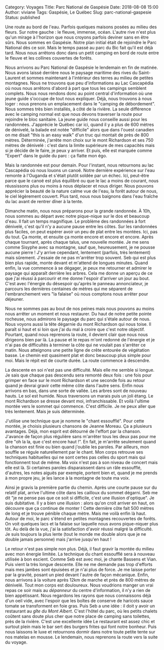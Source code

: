 Category: Voyages 
Title: Parc National de Gaspésie 
Date: 2018-08-08 15:00 
Author: viviane 
Tags: Gaspésie, Le Québec
Slug: parc-national-gaspesie
Status: published

Une route au bord de l'eau. Parfois quelques maisons posées au milieu des fleurs. Sur notre gauche : le fleuve, immense, océan. L'autre rive n'est plus qu'un mirage à l'horizon que nous croyons parfois deviner sans en être sûrs. Nous sommes en Gaspésie. Notre plan initial était de rejoindre le Parc National dès ce soir. Mais le temps passé au parc du Bic fait qu'il est déjà tard. Nous nous arrêtons donc dans un petit camping en bord de route entre le fleuve et les collines couvertes de forêts.

Nous arrivons au Parc National de Gaspésie le lendemain en fin de matinée. Nous avons laissé derrière nous le paysage maritime des rives du Saint-Laurent et sommes maintenant à l'intérieur des terres au milieu de petites montagnes. Nous ne trouvons que peu d'informations au Lac Cascapédia où nous nous arrêtons d'abord à part que tous les campings semblent complets. Nous nous rendons donc au point central d'information où une jeune guide s'occupe de tout nous expliquer. Déjà, nous trouvons à nous loger : nous prenons un emplacement dans le "camping de débordement". Nous sommes très bien installés, à côté de la rivière. La seule différence avec le camping normal est que nous devons traverser la route pour rejoindre le bloc sanitaire. La jeune guide nous conseille aussi pour les randonnées. J'apprécie le Québec car ici, quand il y a plus de 600 mètres de dénivelé, la balade est notée "difficile" alors que dans l'ouest canadien on me disait "this is an easy walk" d'un truc qui montait de près de 800 mètres. Déterminée, j'arrête mon choix sur le mont Richardson et ses 750 mètres de dénivelé : c'est dans la limite supérieure de mes capacités mais si je décide de le faire, je peux y arriver. Et puis, elle est marquée comme "Expert" dans le guide du parc : ça flatte mon égo.

Mais la randonnée est pour demain. Pour l'instant, nous retournons au lac Cascapédia où nous louons un canoë. Notre dernière expérience sur l'eau remonte à l'Ouganda et s'était plutôt soldée par un échec. Ici, peut-être parce que le canoë est plus équilibré ou que le lac a moins de courant, nous réussissons plus ou moins à nous déplacer et nous diriger. Nous pouvons apprécier la beauté de la nature calme vue de l'eau, la forêt autour de nous, le ciel légèrement couvert. Plus tard, nous nous baignons dans l'eau fraîche du lac avant de rentrer dîner à la tente.

Dimanche matin, nous nous préparons pour la grande randonnée. À 10h, nous sommes au départ avec notre pique-nique sur le dos et beaucoup d'eau. Il fait un temps magnifique. Le problème des randonnées à fort dénivelé, c'est qu'il n'y a aucune pause entre les côtes. Sur les randonnées plus faciles, on peut espérer avoir un peu de plat entre les montées. Ici, pas du tout. Ça monte, et ensuite ça monte encore et encore et encore. Après chaque tournant, après chaque talus, une nouvelle montée. Je me sens comme Sisyphe avec sa montagne, sauf que, heureusement, je ne pousse aucune pierre !  J'y arrive cependant, lentement  (parfois, très lentement) mais sûrement. J'essaie de ne pas m'arrêter trop souvent. Seb qui est plus bien plus rapide, monte devant et m'attend de longues minutes. Quand enfin, la vue commence à se dégager, je peux me retourner et admirer le paysage qui apparaît derrière les arbres. Cela me donne un aperçu de ce que j'ai réussi à parcourir et me donne l'espoir d'arriver un jour au bout. C'est avec l'énergie du désespoir qu'après le panneau annonciateur, je parcours les dernières centaines de mètres qui me séparent de l'embranchement vers "la falaise" où nous comptons nous arrêter pour déjeuner.

Nous ne sommes pas au bout de nos peines mais nous pouvons au moins nous arrêter un moment et nous restaurer. Du haut de notre petite pointe rocheuse, nous admirons le paysage du parc qui s'étale autour de nous. Nous voyons aussi la tête dégarnie du mont Richardson qui nous toise. Il paraît si haut et si loin que j'ai du mal à croire que c'est notre objectif. Pourtant, quand nous reprenons la route, il devient clair que nous nous dirigeons bien par là. La pause et le repas m'ont redonné de l'énergie et je n'ai pas de difficultés à terminer la côte qui ne voulait pas s'arrêter ce matin. Nous atteignons une petite ligne de crête entourée de végétation basse. Le chemin est quasiment plat et donc beaucoup plus simple pour moi. Mais le répit est de courte durée. La route commence à descendre.

La descente en soi n'est pas une difficulté. Mais elle me semble si longue. Je sais que chaque pas descendu sera remonté deux fois : une fois pour grimper en face sur le mont Richardson et une seconde fois au retour quand je devrai gravir cette même côte dans l'autre sens. Enfin nous arrivons en bas, dans une sorte de vallée. Les arbres sont de nouveau hauts. Le sol est humide. Nous traversons un marais puis un joli étang. Le mont Richardson se dresse devant moi, infranchissable. Et voilà l'ultime montée vers le sommet qui commence. C'est difficile. Je ne peux aller que très lentement. Mais je suis déterminée. 

J'utilise une technique que je nomme le "chant essoufflé". Pour cette montée, je choisis plusieurs chansons de Jeanne Moreau. Ça a plusieurs avantages. Déjà, mon esprit est détourné de l'effort par la chanson. J'avance de façon plus régulière sans m'arrêter tous les deux pas pour me dire "oh la la, que c'est encore haut !". En fait, je m'arrête seulement quand la chanson est finie ou bien quand j'oublie les paroles. Par ailleurs, mon souffle se régule naturellement par le chant. Mon corps retrouve ses techniques habituelles qui ne sont certes pas celles du sport mais qui fonctionnent tout de même. Ma voix n'est pas à son niveau de concert mais elle est là. Si certaines paroles disparaissent dans un râle essoufflé, d'autres, les notes aiguës par exemple, portent bien et, quand je me prends à mon propre jeu, je les lance à la montagne de toute ma voix.

Ainsi je gravis la première partie du chemin. Après une courte pause sur du relatif plat, arrive l'ultime côte dans les cailloux du sommet dégarni. Seb me dit "je ne pense pas que ce soit si difficile, c'est une illusion d'optique". Je suis dubitative. Il y a bien une illusion : alors qu'on croit arriver en haut, on découvre que ça continue de monter ! Cette dernière côte fait 500 mètres de long et je trouve pénible chaque mètre. Mais me voilà enfin là haut. Autour de moi, le parc s'étend en petites montagnes recouvertes de forêts. On voit quelques lacs et la falaise sur laquelle nous avons pique-niquer plus tôt. Au delà de la vue, j'ai la satisfaction d'avoir réussi malgré la difficulté. Je suis toujours la plus lente  (tout le monde me double alors que je ne double jamais personne) mais j'arrive jusqu'en haut !

Le retour n'est pas simple non plus. Déjà, il faut gravir la montée du milieu avec mon énergie limitée. La technique du chant essoufflé sera à nouveau utilisée à bon escient. Comme Seb est avec moi, je chante Bassens et Vian. Puis vient la très longue descente. Elle ne me demande pas trop d'efforts mais mes jambes sont épuisées et je n'ai plus de force. Je me laisse porter par la gravité, posant un pied devant l'autre de façon mécanique. Enfin, nous arrivons à la voiture après 12km de marche et près de 800 mètres de dénivelé.  Tout mon corps est douloureux. Nous voudrions manger un vrai repas ce soir mais au *dépanneur* du centre d'information, il n'y a rien de bien appétissant. Nous regardons les rayons que nous connaissons déjà d'un oeil vide, avec l'espoir que les boîtes de conserve de haricots sauce tomate se transforment en foie gras. Puis Seb a une idée : il doit y avoir un restaurant au *gîte du Mont Albert*. C'est l'hôtel du parc, où les petits chalets coûtent sans doute plus cher que notre place de camping sans toilettes, près de la rivière. C'est une excellente idée  Le restaurant est assez chic et surtout plein mais le bar sert des burgers frites qui font notre bonheur. Puis nous laissons le luxe et retournons dormir dans notre toute petite tente sur nos matelas en mousse. Le lendemain, nous reprenons la route vers la suite du voyage.

